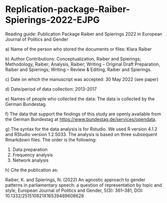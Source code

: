 # Replication-package-Raiber-Spierings-2022-EJPG

Reading guide: Publication Package Raiber and Spierings 2022 in European Journal of Politics and Gender

a) Name of the person who stored the documents or files: Klara Raiber 

b) Author Contributions: Conceptualization, Raiber and Spierings; Methodology, Raiber; Analysis, Raiber; Writing – Original Draft Preparation, Raiber and Spierings; Writing – Review & Editing, Raiber and Spierings.

c) Date on which the manuscript was accepted: 30 May 2022 (see paper) 

d) Date/period of data collection: 2013-2017

e) Names of people who collected the data: The data is collected by the German Bundestag. 

f) The data that support the findings of this study are openly available from the German Bundestag at https://www.bundestag.de/services/opendata.

g) The syntax for the data analysis is for Rstudio. We used R version 4.1.2 and RStudio version 1.2.5033.
The analysis is based on three subsequent Rmarkdown files. The order is the following:

1) Data preparation
2) Frequency analysis
3) Network analysis

h) Cite the publication as: 

Raiber, K. and Spierings, N. (2022) An agnostic approach to gender patterns in parliamentary speech: a question of representation by topic and style, European Journal of Politics and Gender, 5(3): 361–381, DOI: 10.1332/251510821X16539489608628 
